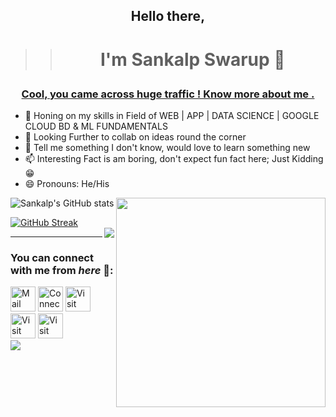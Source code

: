 ## <p align="center">Hello there,</p>
>> # <p align="center">I'm Sankalp Swarup 🚀</p>

### <p align="center"> <u>Cool, you came across huge traffic ! Know more about me . </u></p>

- 🔭 Honing on my skills in Field of WEB | APP | DATA SCIENCE | GOOGLE CLOUD BD & ML FUNDAMENTALS <br>
- 👯 Looking Further to collab on ideas round the corner<br>
- 💬 Tell me something I don't know, would love to learn something new<br>
- 📫 Interesting Fact is am boring, don't expect fun fact here; Just Kidding 😁
- 😄 Pronouns: He/His

![Sankalp's GitHub stats](https://github-readme-stats.vercel.app/api?username=sankalp20&show_icons=true&theme=radical&count_private=true&hide_border=true&title_color=FC6401&icon_color=7F1DA2&bg_color=0D111700)
<img align="right" src="https://github-readme-stats.vercel.app/api/top-langs/?username=sankalp20&theme=radical&title_color=F16707&hide_border=true" width="335px" data-canonical->

[![GitHub Streak](http://github-readme-streak-stats.herokuapp.com?user=sankalp20&hide_border=true&background=0D111700&border=943BDD00&fire=CB0044&sideNums=FC6401&currStreakLabel=ff96e6e&currStreakNum=E7E7E7FF&sideLabels=EFEFE6&dates=4F5D78&stroke=7F1DA2)](https://git.io/streak-stats)
<br>
<img align="right" src="https://komarev.com/ghpvc/?username=your-github-sankalp20&style=flat-square&color=232323">
<hr>

### You can connect with me from _here_ 📧:
[<img height=40 width=40 align="centre" alt="Mail me" src="https://image.flaticon.com/icons/png/512/552/552486.png">](mailto:swarupsankalp@gmail.com)
[<img height=40 width=40 align="centre" alt="Connect on LinkedIn" src="https://image.flaticon.com/icons/png/128/145/145807.png">](https://www.linkedin.com/in/sankalpswarup/) 
[<img height=40 width=40 align="centre" alt="Visit my Twitter Profile" src="https://image.flaticon.com/icons/png/128/145/145812.png">](https://twitter.com/sankalp_swarup) 
[<img height=40 width=40 align="centre" alt="Visit my Facebook Profile" src="https://image.flaticon.com/icons/png/128/145/145802.png">](https://www.facebook.com/sankalp.swarup/) 
[<img height=40 width=40 align="centre" alt="Visit my Instagram Profile" src="https://image.flaticon.com/icons/png/512/1057/1057248.png">](https://instagram.com/_.am.no.one._/)
<br>
![](https://raw.githubusercontent.com/halfrost/halfrost/master/icons/header_.png)
